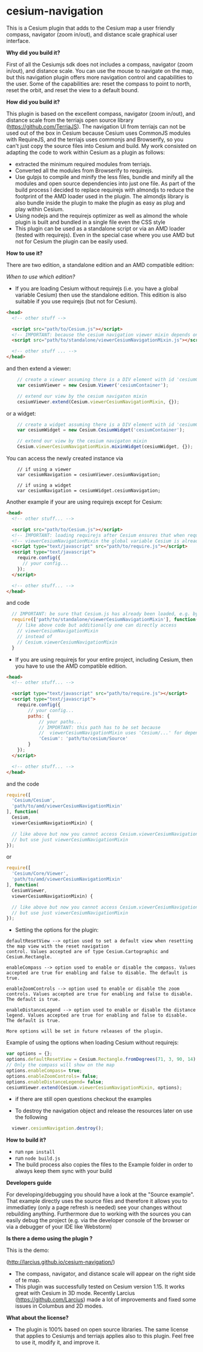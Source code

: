 # cesium-navigation
This is a Cesium plugin that adds to the Cesium map a user friendly compass, navigator (zoom in/out), and
distance scale graphical user interface.

**Why did you build it?**

First of all the Cesiumjs sdk does not includes a compass, navigator (zoom in/out), and distance scale. You can use the mouse to navigate on the map, but this navigation plugin offers more navigation control and capabilities to the user. Some of the capabilities are: reset the compass to point to north, reset the orbit, and
reset the view to a default bound.

**How did you build it?**

This plugin is based on the excellent compass, navigator (zoom in/out), and distance scale from the terriajs open source library (https://github.com/TerriaJS). The navigation UI from terriajs can not be used out of the box in Cesium because Cesium uses CommonJS modules with RequireJS, and the terriajs uses commonjs and Browserify, so you can't just copy the source files into Cesium and build.  My work consisted on adapting the code to work within Cesium as a plugin as follows:

- extracted the minimum required modules from terriajs.
- Converted all the modules from Browserify to requirejs.
- Use gulpjs to compile and minify the less files, bundle and minify all the modules and open source dependencies
  into just one file. As part of the build process I decided to replace requirejs with almondjs to reduce the footprint of the AMD loader used in the plugin. The almondjs library is also bundle inside the plugin to make the plugin as easy as plug and play within Cesium.
- Using nodejs and the requirejs optimizer as well as almond the whole plugin is built and bundled in a single file even the CSS style
- This plugin can be used as a standalone script or via an AMD loader (tested with requirejs). Even in the special case where you use AMD but not for Cesium the plugin can be easily used.

**How to use it?**

There are two edition, a standalone edition and an AMD compatible edition:

*When to use which edition?*

- If you are loading Cesium without requirejs (i.e. you have a global variable Cesium) then use the standalone edition. This edition is also suitable if you use requirejs (but not for Cesium).
```HTML
<head>
  <!-- other stuff -->

  <script src="path/to/Cesium.js"></script>
  <!-- IMPORTANT: because the cesium navigation viewer mixin depends on Cesium be sure to load it after Cesium -->
  <script src="path/to/standalone/viewerCesiumNavigationMixin.js"></script>

  <!-- other stuff ... -->
</head>
```
and then extend a viewer:

```JavaScript
    // create a viewer assuming there is a DIV element with id 'cesiumContainer'
	var cesiumViewer = new Cesium.Viewer('cesiumContainer');

	// extend our view by the cesium navigaton mixin
	cesiumViewer.extend(Cesium.viewerCesiumNavigationMixin, {});
```

or a widget:

```JavaScript
    // create a widget assuming there is a DIV element with id 'cesiumContainer'
    var cesiumWidget = new Cesium.CesiumWidget('cesiumContainer');

	// extend our view by the cesium navigaton mixin
	Cesium.viewerCesiumNavigationMixin.mixinWidget(cesiumWidget, {});
```

You can access the newly created instance via

```
    // if using a viewer
	var cesiumNavigation = cesiumViewer.cesiumNavigation;

	// if using a widget
	var cesiumNavigation = cesiumWidget.cesiumNavigation;
```

Another example if your are using requirejs except for Cesium:
```HTML
<head>
  <!-- other stuff... -->

  <script src="path/to/Cesium.js"></script>
  <!-- IMPORTANT: loading requirejs after Cesium ensures that when requiring -->
  <!-- viewerCesiumNavigationMixin the global variable Cesium is already set -->
  <script type="text/javascript" src="path/to/require.js"></script>
  <script type="text/javascript">
    require.config({
      // your config...
    });
  </script>

  <!-- other stuff... -->
</head>
```
and code
```JavaScript
  // IMPORTANT: be sure that Cesium.js has already been loaded, e.g. by loading requirejs AFTER Cesium
  require(['path/to/standalone/viewerCesiumNavigationMixin'], function(viewerCesiumNavigationMixin) {
    // like above code but additionally one can directly access
    // viewerCesiumNavigationMixin
    // instead of
    // Cesium.viewerCesiumNavigationMixin
  }
```

- If you are using requirejs for your entire project, including Cesium, then you have to use the AMD compatible edition.

```HTML
<head>
  <!-- other stuff... -->

  <script type="text/javascript" src="path/to/require.js"></script>
  <script type="text/javascript">
    require.config({
        // your config...
		paths: {
		    // your paths...
		    // IMPORTANT: this path has to be set because
		    //  viewerCesiumNavigationMixin uses 'Cesium/...' for dependencies
			'Cesium': 'path/to/cesium/Source'
		}
    });
  </script>

  <!-- other stuff... -->
</head>
```
and the code
```JavaScript
require([
  'Cesium/Cesium',
  'path/to/amd/viewerCesiumNavigationMixin'
], function(
  Cesium,
  viewerCesiumNavigationMixin) {

  // like above but now you cannot access Cesium.viewerCesiumNavigationMixin
  // but use just viewerCesiumNavigationMixin
});
```
or
```JavaScript
require([
  'Cesium/Core/Viewer',
  'path/to/amd/viewerCesiumNavigationMixin'
], function(
  CesiumViewer,
  viewerCesiumNavigationMixin) {

  // like above but now you cannot access Cesium.viewerCesiumNavigationMixin
  // but use just viewerCesiumNavigationMixin
});
```
- Setting the options for the plugin:
```
defaultResetView --> option used to set a default view when resetting the map view with the reset navigation 
control. Values accepted are of type Cesium.Cartographic and Cesium.Rectangle.

enableCompass --> option used to enable or disable the compass. Values accepted are true for enabling and false to disable. The default is true.

enableZoomControls --> option used to enable or disable the zoom controls. Values accepted are true for enabling and false to disable. The default is true.

enableDistanceLegend --> option used to enable or disable the distance legend. Values accepted are true for enabling and false to disable. The default is true.

More options will be set in future releases of the plugin.
```
Example of using the options when  loading Cesium without requirejs: 
```JavaScript
var options = {};
options.defaultResetView = Cesium.Rectangle.fromDegrees(71, 3, 90, 14);
// Only the compass will show on the map
options.enableCompass= true;
options.enableZoomControls= false;
options.enableDistanceLegend= false;
cesiumViewer.extend(Cesium.viewerCesiumNavigationMixin, options);
```

- if there are still open questions checkout the examples

- To destroy the navigation object and release the resources later on use the following
```JavaScript
  viewer.cesiumNavigation.destroy();
```


**How to build it?**

- run `npm install`
- run `node build.js`
- The build process also copies the files to the Example folder in order to always keep them sync with your build


**Developers guide**

For developing/debugging you should have a look at the "Source example". That example directly uses the source files and therefore it allows you to immediatley (only a page refresh is needed) see your changes without rebuilding anything. Furthermore due to working with the sources you can easily debug the project (e.g. via the developer console of the browser or via a debugger of your IDE like Webstorm)


**Is there a demo using the plugin ?**

This is the demo:

(http://larcius.github.io/cesium-navigation/)

- The compass, navigator, and distance scale will appear on the right side of te map.
- This plugin was successfully tested on Cesium version 1.15. It works great with Cesium in 3D mode. Recently Larcius (https://github.com/Larcius) made a lot of improvements and fixed some issues in Columbus and 2D modes.

**What about the license?**
 - The plugin is 100% based on open source libraries. The same license that applies to Cesiumjs and terriajs applies also to this plugin. Feel free to use it,  modify it, and improve it.
